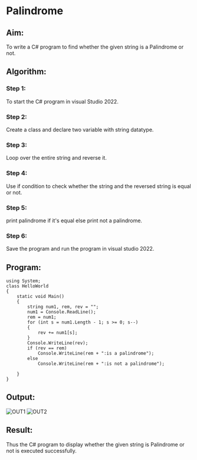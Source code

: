 # Palindrome
## Aim:
To write a C# program to find whether the given string is a Palindrome or not.
## Algorithm:
### Step 1:
To start the C# program in visual Studio 2022.
### Step 2:
Create a class and declare two variable with string datatype.
### Step 3:
Loop over the entire string and reverse it.
### Step 4:
Use if condition to check whether the string and the reversed string is equal or not.
### Step 5:
print palindrome if it's equal else print not a palindrome.
### Step 6:
Save the program and run the program in visual studio 2022.

## Program:
```
using System;
class HelloWorld
{
    static void Main()
    {
        string num1, rem, rev = "";
        num1 = Console.ReadLine();
        rem = num1;
        for (int s = num1.Length - 1; s >= 0; s--)
        {
            rev += num1[s];
        }
        Console.WriteLine(rev);
        if (rev == rem)
            Console.WriteLine(rem + ":is a palindrome");
        else
            Console.WriteLine(rem + ":is not a palindrome");

    }
}
```

## Output:
![OUT1](https://user-images.githubusercontent.com/93587823/188788253-77579437-b529-44bc-a8e7-904b0aa41491.png)
![OUT2](https://user-images.githubusercontent.com/93587823/188788321-47c96a91-5b8a-4a4d-a332-55492b7b67b2.png)

## Result:
Thus the C# program to display whether the given string is Palindrome or not is executed successfully.
